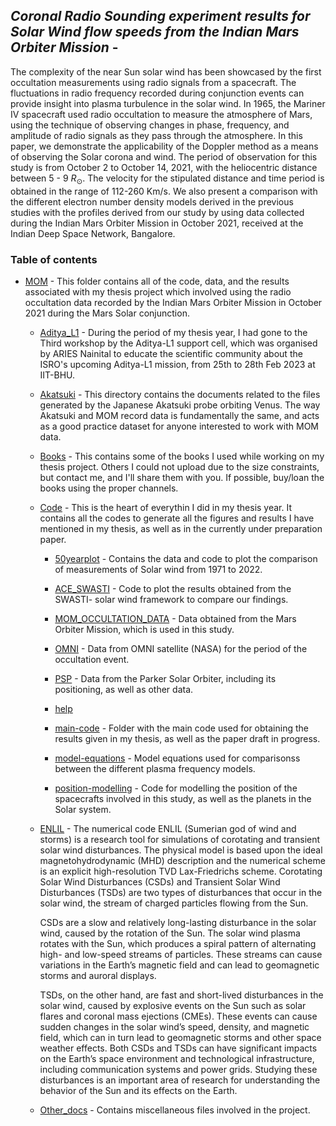 ## *Coronal Radio Sounding experiment results for Solar Wind flow speeds from the Indian Mars Orbiter Mission* - 
The complexity of the near Sun solar wind has been showcased by the first occultation measurements using radio signals from a spacecraft.
The fluctuations in radio frequency recorded during conjunction events can provide insight into plasma turbulence in the solar wind. 
In 1965, the Mariner IV spacecraft used radio occultation to measure the atmosphere of Mars, using the technique of observing changes in phase, frequency, and amplitude of radio signals as they pass through the atmosphere. In this paper, we demonstrate the applicability of the Doppler method as a means of observing the Solar corona and wind. The period of observation for this study is from October 2 to October 14, 2021, with the heliocentric distance between 5 - 9 $R_\odot$.
The velocity for the stipulated distance and time period is obtained in the range of 112-260 Km/s.
We also present a comparison with the different electron number density models derived in the previous studies with the profiles derived from our study by using data collected during the Indian Mars Orbiter Mission in October 2021, received at the Indian Deep Space Network, Bangalore.   


### Table of contents

* [MOM](https://github.com/jovian-explorer/Sun/tree/main/MOM) - This folder contains all of the code, data, and the results associated with my thesis project which involved using the radio occultation data recorded by the Indian Mars Orbiter Mission in October 2021 during the Mars Solar conjunction.

  * [Aditya_L1](https://github.com/jovian-explorer/Sun/tree/main/MOM/Aditya_L1) - During the period of my thesis year, I had gone to the Third workshop by the Aditya-L1 support cell, which was organised by ARIES Nainital to educate the scientific community about the ISRO's upcoming Aditya-L1 mission, from 25th to 28th Feb 2023 at IIT-BHU.
  
  * [Akatsuki](https://github.com/jovian-explorer/Sun/tree/main/MOM/Akatsuki) - This directory contains the documents related to the files generated by the Japanese Akatsuki probe orbiting Venus. The way Akatsuki and MOM record data is fundamentally the same, and acts as a good practice dataset for anyone interested to work with MOM data.
  
  * [Books](https://github.com/jovian-explorer/Sun/tree/main/MOM/Books) - This contains some of the books I used while working on my thesis project. Others I could not upload due to the size constraints, but contact me, and I'll share them with you. If possible, buy/loan the books using the proper channels.
  
  * [Code](https://github.com/jovian-explorer/Sun/tree/main/MOM/Code) - This is the heart of everythin I did in my thesis year. It contains all the codes to generate all the figures and results I have mentioned in my thesis, as well as in the currently under preparation paper.

    * [50yearplot](https://github.com/jovian-explorer/Sun/tree/main/MOM/Code/50yearplot) - Contains the data and code to plot the comparison of measurements of Solar wind from 1971 to 2022.

    * [ACE_SWASTI](https://github.com/jovian-explorer/Sun/tree/main/MOM/Code/ACE_SWASTI) - Code to plot the results obtained from the SWASTI- solar wind framework to compare our findings.

    * [MOM_OCCULTATION_DATA](https://github.com/jovian-explorer/Sun/tree/main/MOM/Code/MOM_OCCULTATION_DATA) - Data obtained from the Mars Orbiter Mission, which is used in this study.

    * [OMNI](https://github.com/jovian-explorer/Sun/tree/main/MOM/Code/OMNI) - Data from OMNI satellite (NASA) for the period of the occultation event.

    * [PSP](https://github.com/jovian-explorer/Sun/tree/main/MOM/Code/PSP) - Data from the Parker Solar Orbiter, including its positioning, as well as other data.

    * [help](https://github.com/jovian-explorer/Sun/tree/main/MOM/Code/help)

    * [main-code](https://github.com/jovian-explorer/Sun/tree/main/MOM/Code/main-code) - Folder with the main code used for obtaining the results given in my thesis, as well as the paper draft in progress.

    * [model-equations](https://github.com/jovian-explorer/Sun/tree/main/MOM/Code/model-equations) - Model equations used for comparisonss between the different plasma frequency models.

    * [position-modelling](https://github.com/jovian-explorer/Sun/tree/main/MOM/Code/position-modelling) - Code for modelling the position of the spacecrafts involved in this study, as well as the planets in the Solar system.

  * [ENLIL](https://github.com/jovian-explorer/Sun/tree/main/MOM/ENLIL) - The numerical code ENLIL (Sumerian god of wind and storms) is a research tool for simulations of corotating and transient solar wind disturbances. The physical model is based upon the ideal magnetohydrodynamic (MHD) description and the numerical scheme is an explicit high-resolution TVD Lax-Friedrichs scheme. Corotating Solar Wind Disturbances (CSDs) and Transient Solar Wind Disturbances (TSDs) are two types of disturbances that occur in the solar wind, the stream of charged particles flowing from the Sun.
  
      CSDs are a slow and relatively long-lasting disturbance in the solar wind, caused by the rotation of the Sun. The solar wind plasma rotates with the Sun, which produces a spiral pattern of alternating high- and low-speed streams of particles. These streams can cause variations in the Earth’s magnetic field and can lead to geomagnetic storms and auroral displays.

      TSDs, on the other hand, are fast and short-lived disturbances in the solar wind, caused by explosive events on the Sun such as solar flares and coronal mass ejections (CMEs). These events can cause sudden changes in the solar wind’s speed, density, and magnetic field, which can in turn lead to geomagnetic storms and other space weather effects. Both CSDs and TSDs can have significant impacts on the Earth’s space environment and technological infrastructure, including communication systems and power grids. Studying these disturbances is an important area of research for understanding the behavior of the Sun and its effects on the Earth.

  * [Other_docs](https://github.com/jovian-explorer/Sun/tree/main/MOM/other%20docs) - Contains miscellaneous files involved in the project.
